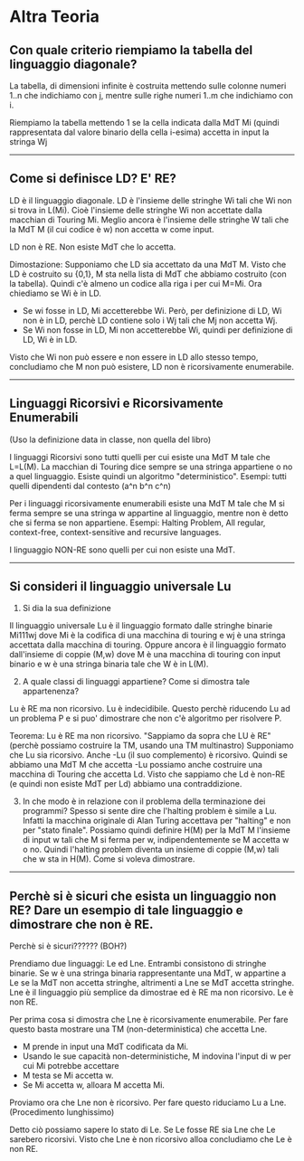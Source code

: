 # Altra Teoria

## Con quale criterio riempiamo la tabella del linguaggio diagonale?

La tabella, di dimensioni infinite è costruita mettendo sulle colonne numeri 1..n che indichiamo con j, mentre sulle righe numeri 1..m che indichiamo con i.

Riempiamo la tabella mettendo 1 se la cella indicata dalla MdT Mi (quindi rappresentata dal valore binario della cella i-esima) accetta in input la stringa Wj

----

## Come si definisce LD? E' RE?

LD è il linguaggio diagonale. LD è l'insieme delle stringhe Wi tali che Wi non si trova in L(Mi). Cioè l'insieme delle stringhe Wi non accettate dalla macchian di Touring Mi. Meglio ancora è l'insieme delle stringhe W tali che la MdT M (il cui codice è w) non accetta w come input.

LD non è RE. Non esiste MdT che lo accetta.

Dimostazione: Supponiamo che LD sia accettato da una MdT M. Visto che LD è costruito su {0,1}, M sta nella lista di MdT che abbiamo costruito (con la tabella). Quindi c'è almeno un codice alla riga i per cui M=Mi.
Ora chiediamo se Wi è in LD.

* Se wi fosse in LD, Mi accetterebbe Wi. Però, per definizione di LD, Wi non è in LD, perchè LD contiene solo i Wj tali che Mj non accetta Wj.
* Se Wi non fosse in LD, Mi non accetterebbe Wi, quindi per definizione di LD, Wi è in LD.

Visto che Wi non può essere e non essere in LD allo stesso tempo, concludiamo che M non può esistere, LD non è ricorsivamente enumerabile.

----

## Linguaggi Ricorsivi e Ricorsivamente Enumerabili

(Uso la definizione data in classe, non quella del libro)

I linguaggi Ricorsivi sono tutti quelli per cui esiste una MdT M tale che L=L(M). La macchian di Touring dice sempre se una stringa appartiene o no a quel linguaggio. Esiste quindi un algoritmo "deterministico". Esempi: tutti quelli dipendenti dal contesto (a^n b^n c^n)

Per i linguaggi ricorsivamente enumerabili esiste una MdT M tale che M si ferma sempre se una stringa w appartine al linguaggio, mentre non è detto che si ferma se non appartiene.
Esempi: Halting Problem, All regular, context-free, context-sensitive and recursive languages.

I linguaggio NON-RE sono quelli per cui non esiste una MdT.

----

## Si consideri il linguaggio universale Lu

1) Si dia la sua definizione

Il linguaggio universale Lu è il linguaggio formato dalle stringhe binarie Mi111wj  dove Mi è la codifica di una macchina di touring e wj è una stringa accettata dalla macchina di touring. Oppure ancora è il linguaggio formato dall'insieme di coppie (M,w) dove M è una macchina di touring con input binario e w è una stringa binaria tale che W è in L(M).

2) A quale classi di linguaggi appartiene? Come si dimostra tale appartenenza?

Lu è RE ma non ricorsivo. Lu è indecidibile.
Questo perchè riducendo Lu ad un problema P e si puo' dimostrare che non c'è algoritmo per risolvere P.

Teorema: Lu è RE ma non ricorsivo.
"Sappiamo da sopra che LU è RE" (perchè possiamo costruire la TM, usando una TM multinastro)
Supponiamo che Lu sia ricorsivo. Anche -Lu (il suo complemento) è ricorsivo. Quindi se abbiamo una MdT M che accetta -Lu possiamo anche costruire una macchina di Touring che accetta Ld. Visto che sappiamo che Ld è non-RE (e quindi non esiste MdT per Ld) abbiamo una contraddizione.

3) In che modo è in relazione con il problema della terminazione dei programmi?
Spesso si sente dire che l'halting problem è simile a Lu. Infatti la macchina originale di Alan Turing accettava per "halting" e non per "stato finale". Possiamo quindi definire H(M) per la MdT M l'insieme di input w tali che M si ferma per w, indipendentemente se M accetta w o no. Quindi l'halting problem diventa un insieme di coppie (M,w) tali che w sta in H(M). Come si voleva dimostrare.

----

## Perchè si è sicuri che esista un linguaggio non RE? Dare un esempio di tale linguaggio e dimostrare che non è RE.

Perchè si è sicuri?????? (BOH?)

Prendiamo due linguaggi: Le ed Lne. Entrambi consistono di stringhe binarie.
Se w è una stringa binaria rappresentante una MdT, w appartine a Le se la MdT non accetta stringhe, altrimenti a Lne se MdT accetta stringhe.
Lne è il linguaggio più semplice da dimostrae ed è RE ma non ricorsivo.
Le è non RE.

Per prima cosa si dimostra che Lne è ricorsivamente enumerabile.
Per fare questo basta mostrare una TM (non-deterministica) che accetta Lne.

* M prende in input una MdT codificata da Mi.
* Usando le sue capacità non-deterministiche, M indovina l'input di w per cui Mi potrebbe accettare
* M testa se Mi accetta w.
* Se Mi accetta w, alloara M accetta Mi.

Proviamo ora che Lne non è ricorsivo.
Per fare questo riduciamo Lu a Lne. (Procedimento lunghissimo)

Detto ciò possiamo sapere lo stato di Le. Se Le fosse RE sia Lne che Le sarebero ricorsivi. Visto che Lne è non ricorsivo alloa concludiamo che Le è non RE.
 
